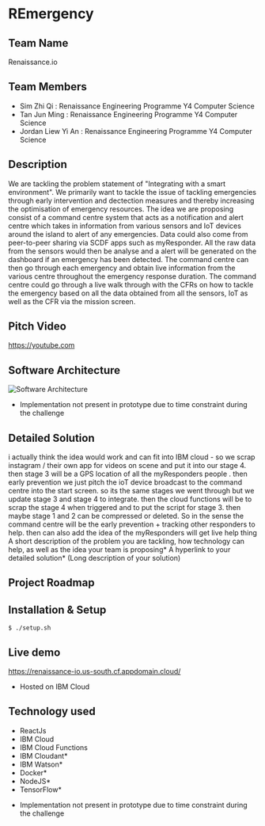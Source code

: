 # REmergency
## Team Name
Renaissance.io
## Team Members
- Sim Zhi Qi : Renaissance Engineering Programme Y4 Computer Science
- Tan Jun Ming : Renaissance Engineering Programme Y4 Computer Science
- Jordan Liew Yi An : Renaissance Engineering Programme Y4 Computer Science
## Description
We are tackling the problem statement of "Integrating with a smart environment". We primarily want to tackle the issue of tackling emergencies through early intervention and dectection measures and thereby increasing the optimisation of emergency resources. The idea we are proposing consist of a command centre system that acts as a notification and alert centre which takes in information from various sensors and IoT devices around the island to alert of any emergencies. Data could also come from peer-to-peer sharing via SCDF apps such as myResponder. All the raw data from the sensors would then be analyse and a alert will be generated on the dashboard if an emergency has been detected. The command centre can then go through each emergency and obtain live information from the various centre throughout the emergency response duration. The command centre could go through a live walk through with the CFRs on how to tackle the emergency based on all the data obtained from all the sensors, IoT as well as the CFR via the mission screen.  

## Pitch Video
https://youtube.com
## Software Architecture
![Software Architecture](https://user-images.githubusercontent.com/35727668/84583383-bb275d00-ae2a-11ea-9a1b-f378a179ef48.png)
* Implementation not present in prototype due to time constraint during the challenge
## Detailed Solution
i actually think the idea would work and can fit into IBM cloud - so we scrap instagram / their own app for videos on scene and put it into our stage 4. then stage 3 will be a GPS location of all the myResponders people . then early prevention we just pitch the ioT device broadcast to the command centre into the start screen. so its the same stages we went through but we update stage 3 and stage 4 to integrate. then the cloud functions will be to scrap the stage 4 when triggered and to put the script for stage 3. then maybe stage 1 and 2 can be compressed or deleted. So in the sense the command centre will be the early prevention + tracking other responders to help. then can also add the idea of the myResponders will get live help thing
A short description of the problem you are tackling, how technology can help, as well as the idea your team is proposing*
A hyperlink to your detailed solution* (Long description of your solution)

## Project Roadmap

## Installation & Setup
```
$ ./setup.sh
```

## Live demo 
https://renaissance-io.us-south.cf.appdomain.cloud/
* Hosted on IBM Cloud
## Technology used
- ReactJs
- IBM Cloud
- IBM Cloud Functions
- IBM Cloudant*
- IBM Watson*
- Docker*
- NodeJS*
- TensorFlow*
* Implementation not present in prototype due to time constraint during the challenge